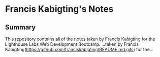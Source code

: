 # Francis Kabigting's Notes
## Summary 

This repository contains all of the notes taken by Francis Kabigting for the Lighthouse Labs Web Development Bootcamp.
...taken by Francis Kabigting(https://github.com/franciskabigting/README.md.gits) for the...